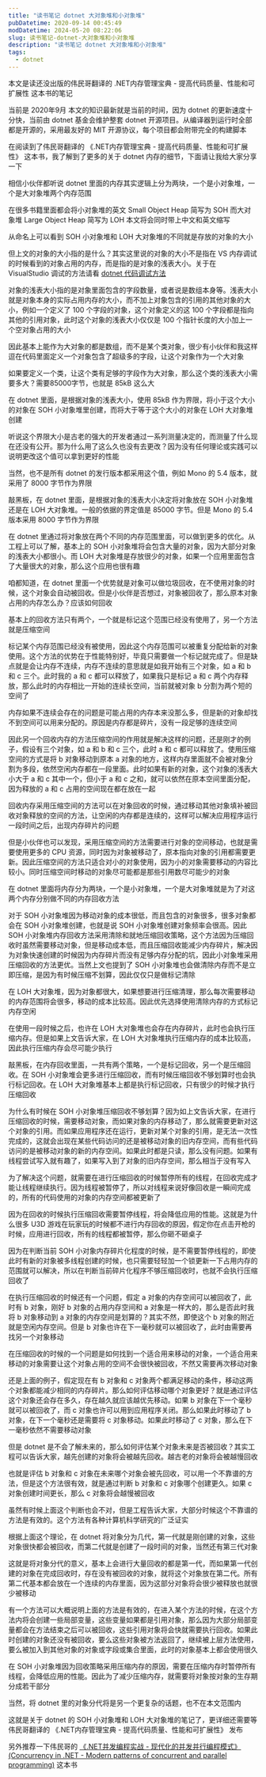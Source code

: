 ```yaml
---
title: "读书笔记 dotnet 大对象堆和小对象堆"
pubDatetime: 2020-09-14 00:45:49
modDatetime: 2024-05-20 08:22:06
slug: 读书笔记-dotnet-大对象堆和小对象堆
description: "读书笔记 dotnet 大对象堆和小对象堆"
tags:
  - dotnet
---
```





本文是读还没出版的伟民哥翻译的 .NET内存管理宝典 - 提高代码质量、性能和可扩展性 这本书的笔记

<!--more-->


<!-- CreateTime:2020/9/14 8:45:49 -->

当前是 2020年9月 本文的知识最新就是当前的时间，因为 dotnet 的更新速度十分快，当前由 dotnet 基金会维护整套 dotnet 开源项目。从编译器到运行时全部都是开源的，采用最友好的 MIT 开源协议，每个项目都会附带完全的构建脚本

在阅读到了伟民哥翻译的 《.NET内存管理宝典 - 提高代码质量、性能和可扩展性》 这本书，我了解到了更多的关于 dotnet 内存的细节，下面请让我给大家分享一下

相信小伙伴都听说 dotnet 里面的内存其实逻辑上分为两块，一个是小对象堆，一个是大对象堆两个内存范围

在很多书籍里面都会将小对象堆的英文 Small Object Heap 简写为 SOH 而大对象堆 Large Object Heap 简写为 LOH 本文将会同时带上中文和英文缩写

从命名上可以看到 SOH 小对象堆和 LOH 大对象堆的不同就是存放的对象的大小

但上文的对象的大小指的是什么？其实这里说的对象的大小不是指在 VS 内存调试的时候看到的对象占用的内存，而是指的是对象的浅表大小。关于在 VisualStudio 调试的方法请看 [dotnet 代码调试方法](https://blog.lindexi.com/post/dotnet-%E4%BB%A3%E7%A0%81%E8%B0%83%E8%AF%95%E6%96%B9%E6%B3%95.html)

对象的浅表大小指的是对象里面包含的字段数量，或者说是数组本身等。浅表大小就是对象本身的实际占用内存的大小，而不加上对象包含的引用的其他对象的大小，例如一个定义了 100 个字段的对象，这个对象定义的这 100 个字段都是指向其他的引用对象，此时这个对象的浅表大小仅仅是 100 个指针长度的大小加上一个空对象占用的大小

因此基本上能作为大对象的都是数组，而不是某个类对象，很少有小伙伴和我这样逗在代码里面定义一个对象包含了超级多的字段，让这个对象作为一个大对象

如果要定义一个类，让这个类有足够的字段作为大对象，那么这个类的浅表大小需要多大？需要85000字节，也就是 85kB 这么大

在 dotnet 里面，是根据对象的浅表大小，使用 85kB 作为界限，将小于这个大小的对象在 SOH 小对象堆里创建，而将大于等于这个大小的对象在 LOH 大对象堆创建

听说这个界限大小是古老的强大的开发者通过一系列测量决定的，而测量了什么现在还没有公开。那为什么用了这么久也没有去更改？因为没有任何理论或实践可以说明更改这个值可以拿到更好的性能

当然，也不是所有 dotnet 的发行版本都采用这个值，例如 Mono 的 5.4 版本，就采用了 8000 字节作为界限

敲黑板，在 dotnet 里面，是根据对象的浅表大小决定将对象放在 SOH 小对象堆还是在 LOH 大对象堆。一般的依据的界定值是 85000 字节。但是 Mono 的 5.4 版本采用 8000 字节作为界限

在 dotnet 里通过将对象放在两个不同的内存范围里面，可以做到更多的优化。从工程上可以了解，基本上的 SOH 小对象堆将会包含大量的对象，因为大部分对象的浅表大小都很小。而 LOH 大对象堆是存放很少的对象，如果一个应用里面包含了大量很大的对象，那么这个应用也很有趣

咱都知道，在 dotnet 里面一个优势就是对象可以做垃圾回收，在不使用对象的时候，这个对象会自动被回收。但是小伙伴是否想过，对象被回收了，那么原本对象占用的内存怎么办？应该如何回收

基本上的回收方法只有两个，一个就是标记这个范围已经没有使用了，另一个方法就是压缩空间

标记某个内存范围已经没有被使用，因此这个内存范围可以被重复分配给新的对象使用。这个方法的优势在于性能特别好，毕竟只需要做一个标记就完成了。但是缺点就是会让内存不连续，内存不连续的意思就是如我开始有三个对象，如 a 和 b 和 c 三个。此时我的 a 和 c 都可以释放了，如果我只是标记 a 和 c 两个内存释放，那么此时的内存相比一开始的连续长空间，当前就被对象 b 分割为两个短的空间了

内存如果不连续会存在的问题是可能占用的内存本来没那么多，但是新的对象却找不到空间可以用来分配的。原因是内存都是碎片，没有一段足够的连续空间

因此另一个回收内存的方法压缩空间的作用就是解决这样的问题，还是刚才的例子，假设有三个对象，如 a 和 b 和 c 三个，此时 a 和 c 都可以释放了。使用压缩空间的方式是将 b 对象移动到原本 a 对象的地方，这样内存里面就不会被对象分割为多段，依然空闲内存都在一段里面。此时如果有新的对象，这个对象的浅表大小大于 a 和 c 其中一个，但小于 a 和 c 之和，就可以依然在原本空间里面分配，因为释放的 a 和 c 占用的空间现在都在放在一起

回收内存采用压缩空间的方法可以在对象回收的时候，通过移动其他对象填补被回收对象释放的空间的方法，让空闲的内存都是连续的，这样可以解决应用程序运行一段时间之后，出现内存碎片的问题

但是小伙伴也可以发现，采用压缩空间的方法需要进行对象的空间移动，也就是需要使用更多的 CPU 资源，同时因为对象被移动了，原本指向对象的引用都需要更新。因此压缩空间的方法只适合对小的对象使用，因为小的对象需要移动的内容比较小。同时压缩空间时移动的对象尽可能都是那些引用数尽可能少的对象

在 dotnet 里面将内存分为两块，一个是小对象堆，一个是大对象堆就是为了对这两个内存分别做不同的内存回收方法

对于 SOH 小对象堆因为移动对象的成本很低，而且包含的对象很多，很多对象都会在 SOH 小对象堆创建，也就是说 SOH 小对象堆创建对象频率会很高。因此 SOH 小对象堆内存回收方法采用清除和就地压缩回收策略，这个方法因为压缩回收时虽然需要移动对象，但是移动成本低，而且压缩回收能减少内存碎片，解决因为对象快速创建的时候因为内存碎片而没有足够内存分配的坑，因此小对象堆采用压缩回收的方法更优。当然上文也提到了 SOH 小对象堆也会做清除内存而不是立即压缩，是因为有时候压缩不划算，因此仅仅只是做标记清除

在 LOH 大对象堆，因为对象都很大，如果想要进行压缩清理，那么每次需要移动的内存范围将会很多，移动的成本比较高。因此优先选择使用清除内存的方式标记内存空闲

在使用一段时候之后，也许在 LOH 大对象堆也会存在内存碎片，此时也会执行压缩内存。但是如果上文告诉大家，在 LOH 大对象堆执行压缩内存的成本比较高，因此执行压缩内存会尽可能少执行

敲黑板，在内存回收里面，一共有两个策略，一个是标记回收，另一个是压缩回收。在 SOH 小对象堆会更多进行压缩回收，而有时候压缩回收不够划算时也会执行标记回收。在 LOH 大对象堆基本上都是执行标记回收，只有很少的时候才执行压缩回收

为什么有时候在 SOH 小对象堆压缩回收不够划算？因为如上文告诉大家，在进行压缩回收的时候，需要移动对象，而如果对象的内存移动了，那么就需要更新对这个对象的引用。而如果应用程序还在运行，更新对某个对象的引用，是无法一次性完成的，这就会出现在某些代码访问的还是被移动对象的旧内存空间，而有些代码访问的是被移动对象的新的内存空间。如果此时都是只读，那么没有问题。如果有线程尝试写入就有趣了，如果写入到了对象的旧内存空间，那么相当于没有写入

为了解决这个问题，就需要在进行压缩回收的时候暂停所有的线程，在回收完成才能让线程继续执行。因为线程被暂停了，所以对线程来说好像回收是一瞬间完成的，所有的代码使用的对象的内存空间都被更新了

因为在回收的时候执行压缩回收需要暂停线程，将会降低应用的性能。这就是为什么很多 U3D 游戏在玩家玩的时候都不进行内存回收的原因，假定你在点击开枪的时候，应用进行回收，所有的线程都被暂停，那么你砸不砸桌子

因为在判断当前 SOH 小对象内存碎片化程度的时候，是不需要暂停线程的，即使此时有新的对象被多线程创建的时候，也只需要轻轻加一个锁更新一下占用内存的范围就可以解决，所以在判断当前碎片化程序不够压缩回收时，也就不会执行压缩回收了

在执行压缩回收的时候还有一个问题，假定 a 对象的内存空间可以被回收了，此时有 b 对象，刚好 b 对象的占用内存空间和 a 对象是一样大的，那么是否此时我将 b 对象移动到 a 对象的内存空间是划算的？其实不然，即使这个 b 对象的附近就是空闲内存空间。但是 b 对象也许在下一毫秒就可以被回收了，此时由需要再找另一个对象移动

在压缩回收的时候的一个问题是如何找到一个适合用来移动的对象，一个适合用来移动的对象需要让这个对象占用的空间不会很快被回收，不然又需要再次移动对象

还是上面的例子，假定现在有 b 对象和 c 对象两个都满足移动的条件，移动这两个对象都能减少相同的内存碎片。那么如何评估移动哪个对象更好？就是通过评估这个对象还会存在多久，存在越久就应该越优先移动。如果 b 对象在下一个毫秒就可以被回收了，而 c 对象也许可以用到应用程序关闭。那么如果此时移动了 b 对象，在下一个毫秒还是需要将 c 对象移动。如果此时移动了 c 对象，那么在下一毫秒依然不需要移动对象

但是 dotnet 是不会了解未来的，那么如何评估某个对象未来是否被回收？其实工程可以告诉大家，越先创建的对象将会被越先回收。越古老的对象将会被越慢回收

也就是评估 b 对象和 c 对象在未来哪个对象会被先回收，可以用一个不靠谱的方法，但是这个方法很有效，就是通过判断 b 对象和 c 对象哪个创建更久。如果 c 对象创建时间更长，那么 c 对象将会越慢被回收

虽然有时候上面这个判断也会不对，但是工程告诉大家，大部分时候这个不靠谱的方法是有效的。这个方法有各种计算机科学研究的广泛证实

根据上面这个理论，在 dotnet 将对象分为几代，第一代就是刚创建的对象，这些对象很快都会被回收，而第二代就是创建了一段时间的对象，当然还有第三代对象

这就是将对象分代的意义，基本上会进行大量回收的都是第一代，而如果第一代创建的对象在完成回收时，存在没有被回收的对象，就将这个对象放在第二代。所有第二代基本都会放在一个连续的内存里面，因为这部分对象将会很少被释放也就很少被移动

有一个方法可以大概说明上面的方法是有效的，在进入某个方法的时候，在这个方法内将会创建一些局部变量，这些变量如果都是引用对象，那么因为大部分局部变量都会在方法结束之后可以被回收，这些引用对象将会快就需要执行回收。如果此时创建的对象还没有被回收，要么这些对象被方法返回了，继续被上层方法使用，要么被加入到其他对象的对象或字段或集合里面，此时的对象基本上都会使用很久

在 SOH 小对象堆因为回收策略采用压缩内存的原因，需要在压缩内存时暂停所有线程，会降低应用的性能。因此为了减少压缩内存，就需要将对象按对象的生存期分成若干部分

当然，将 dotnet 里的对象分代将是另一个更复杂的话题，也不在本文范围内

这就是关于 dotnet 的 SOH 小对象堆和 LOH 大对象堆的笔记了，更详细还需要等伟民哥翻译的 《.NET内存管理宝典 - 提高代码质量、性能和可扩展性》 发布

另外推荐一下伟民哥的 [《.NET并发编程实战 - 现代化的并发并行编程模式》(Concurrency in .NET - Modern patterns of concurrent and parallel programming)](https://re.jd.com/cps/item/12860976.html) 这本书

